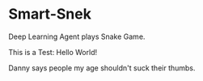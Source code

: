 # Smart-Snek
Deep Learning Agent plays Snake Game.

This is a Test: Hello World!

Danny says people my age shouldn't suck their thumbs. 
